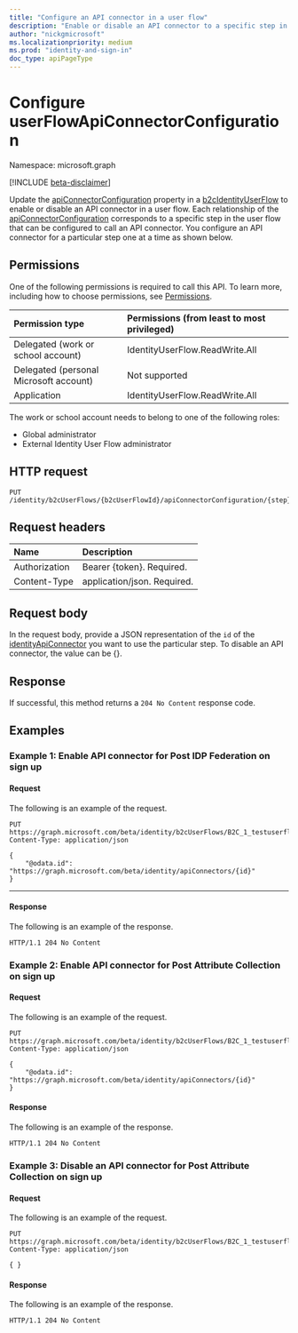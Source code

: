 ```yaml
---
title: "Configure an API connector in a user flow"
description: "Enable or disable an API connector to a specific step in a user flow by updating the apiConnectorConfiguration property."
author: "nickgmicrosoft"
ms.localizationpriority: medium
ms.prod: "identity-and-sign-in"
doc_type: apiPageType
---
```


# Configure userFlowApiConnectorConfiguration

Namespace: microsoft.graph

[!INCLUDE [beta-disclaimer](../../includes/beta-disclaimer.md)]

Update the [apiConnectorConfiguration](../resources/userflowapiconnectorconfiguration.md) property in a [b2cIdentityUserFlow](../resources/b2cidentityuserflow.md) to enable or disable an API connector in a user flow. Each relationship of the [apiConnectorConfiguration](../resources/userflowapiconnectorconfiguration.md) corresponds to a specific step in the user flow that can be configured to call an API connector. You configure an API connector for a particular step one at a time as shown below.

## Permissions

One of the following permissions is required to call this API. To learn more, including how to choose permissions, see [Permissions](/graph/permissions-reference).

|Permission type|Permissions (from least to most privileged)|
|:---|:---|
|Delegated (work or school account)|IdentityUserFlow.ReadWrite.All|
|Delegated (personal Microsoft account)|Not supported|
|Application|IdentityUserFlow.ReadWrite.All|

The work or school account needs to belong to one of the following roles:

* Global administrator
* External Identity User Flow administrator

## HTTP request

<!-- {
  "blockType": "ignored"
}
-->

``` http
PUT /identity/b2cUserFlows/{b2cUserFlowId}/apiConnectorConfiguration/{step}/$ref
```

## Request headers

|Name|Description|
|:---|:---|
|Authorization|Bearer {token}. Required.|
|Content-Type|application/json. Required.|

## Request body

In the request body, provide a JSON representation of the `id` of the [identityApiConnector](../resources/identityapiconnector.md) you want to use the particular step. To disable an API connector, the value can be {}.

## Response

If successful, this method returns a `204 No Content` response code.

## Examples

### Example 1: Enable API connector for Post IDP Federation on sign up

#### Request

The following is an example of the request.


<!-- {
  "blockType": "request",
  "name": "put_b2cuserflows-apiconnectorconfiguration_postFederationSignup"
}
-->

``` http
PUT https://graph.microsoft.com/beta/identity/b2cUserFlows/B2C_1_testuserflow/apiConnectorConfiguration/postFederationSignup/$ref
Content-Type: application/json

{
    "@odata.id": "https://graph.microsoft.com/beta/identity/apiConnectors/{id}"   
}
```


---

#### Response 

The following is an example of the response.

<!-- {
  "blockType": "response",
}
-->

``` http
HTTP/1.1 204 No Content
```

### Example 2: Enable API connector for Post Attribute Collection on sign up

#### Request 

The following is an example of the request.


<!-- {
  "blockType": "request",
  "name": "put_b2cuserflows-apiconnectorconfiguration_postAttributeCollection"
}
-->

``` http
PUT https://graph.microsoft.com/beta/identity/b2cUserFlows/B2C_1_testuserflow/apiConnectorConfiguration/postAttributeCollection/$ref
Content-Type: application/json

{
    "@odata.id": "https://graph.microsoft.com/beta/identity/apiConnectors/{id}"   
}
```


#### Response

The following is an example of the response.

<!-- {
  "blockType": "response",
}
-->

``` http
HTTP/1.1 204 No Content
```

### Example 3: Disable an API connector for Post Attribute Collection on sign up

#### Request 

The following is an example of the request.



<!-- {
  "blockType": "request",
  "name": "put_b2cuserflows-apiconnectorconfiguration_disable-postAttributeCollection"
}
-->

``` http
PUT https://graph.microsoft.com/beta/identity/b2cUserFlows/B2C_1_testuserflow/apiConnectorConfiguration/postAttributeCollection/$ref
Content-Type: application/json

{ }
```


#### Response

The following is an example of the response.

<!-- {
  "blockType": "response",
}
-->

``` http
HTTP/1.1 204 No Content
```

